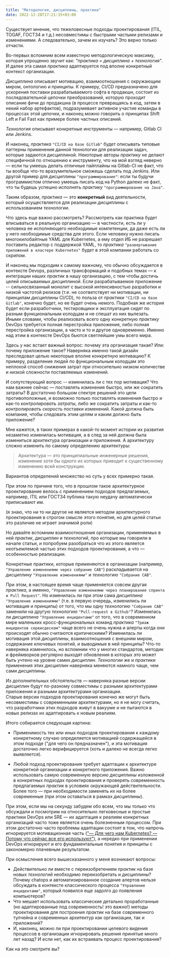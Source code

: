 ```yaml
---
title: "Методология, дисциплины, практики"
date: 2022-12-28T17:21:15+03:00
---
```


Существует мнение, что тяжеловесные подходы проектирования (ITIL, TOGAF, ГОСТ34 и т.д.) несовместимы с быстрыми частыми релизами и изменениями. А следовательно, зачем их изучать? Это верно только отчасти.  

Во-первых вспомним всем известную методологическую максиму, которая упрощенно звучит как: *"практика = дисциплина + технология"*. И далее эта самая *практика* адаптируется под вполне конкретный контекст организации.

*Дисциплина* описывает мотивацию, взаимоотношения с окружающим миром, онтологию и принципы. К примеру, CI/CD предназначено для ускорения поставки разрабатываемого софта в продакшн, состоит из последовательной цепочки преобразований, которую проходит описание фичи до продакшна (в процессе превращаясь в код, затем в некий набор артефактов), подразумевает активное участие команды в  процессах этой цепочки, и наконец можно говорить о принципах Shift Left и Fail Fast как примере более частных описаний.
  
*Технология* описывает конкретные инструменты — например, Gitlab CI или Jenkins.  

И наконец, *практика* `"CI/CD на базе Gitlab"` будет описывать типовые паттерны применения данной технологии для реализации задач, которые задаются дисциплиной. Некоторые авторы *практику* не делают специфичной по отношению к инструменту, что на мой взгляд неверно — если ты умеешь делать отличные пайплайны на Gitlab-CI не факт, что ты вообще что-то вразумительное сможешь сделать под Jenkins. Или другой пример для *дисциплины* `"программирование"`: если ты будучи программистом отлично умеешь писать код на Python далеко не факт, что ты будешь успешно исполнять *практику* `"программирование на Java"`.

Таким образом, *практика* — это **конкретный** вид деятельности, который осуществляется для реализации *дисциплины* с использованием *технологии*.

Что здесь еще важно рассмотреть? 
Рассмотреть как практика будет вписываться в реальную организацию — в частности, есть ли у человека ее исполняющего необходимые компетенции, да даже есть ли у него необходимые средства для этого. Если человеку нужно писать многокилобайтные YAML для Kubernetes, а ему отдел ИБ не разрешает поставить редактор с поддержкой YAML, то *практика* `"развертывание приложений в кластере Kubernetes"` будет в этой компании работать со скрипом.

И наконец мы подходим к самому важному, что обычно обсуждается в контексте Devops, различных трансформаций и подобных темах — к интеграции наших *практик* в нашу организацию, с тем чтобы достичь целей описываемых *дисциплиной*. Если разрабатываемое приложение -- сильносвязанный монолит с высокой интенсивностью разработки и низкой частотой релизов (т.е. не соответствует ни мотивации, ни принципам *дисциплины* CI/CD), то польза от *практики* `"CI/CD на базе Gitlab"`, конечно будет, но ее будет очень немого. Подобная же история будет если разработчики, тестировщики и эксплуатация сидят по разным функциональным колодцам и не спешат из них вылезать. Иными словами, чтобы реализовать всего одну конкретную *практику* DevOps требуется полная перестройка приложения, либо полная перестройка организации, а часто и то и другое одновременно. Именно над этим в контексте DevOps бьются светлейшие умы всего мира.

Здесь у нас встает важный вопрос: почему эта организация такая? Или: почему приложение такое? Наверняка именно такой дизайн преследовал целью некоторые вполне конкретную мотивацию? К примеру, разделение людей по функциональным колодцам это неплохой способ снижения затрат при относительно низком количестве и низкой сложности поставляемых изменений.

И сопутствующий вопрос -- изменилась ли с тех пор мотивация? Что нам важнее сейчас — поставлять изменения быстро, или же сократить затраты? В достаточно большом спектре решений это цели противоположные, и возможно только поставлять изменения быстро и как-то *контролировать затраты*, либо же сократить затраты и как-то *контролировать скорость* поставки изменений. Какой должна быть компания, чтобы следовать этим целям и каким должно быть приложение?

Мне кажется, в таких примерах в какой-то момент истории их развития незаметно изменилась мотивация, а в след за ней должна была измениться архитектура организации и приложения. А архитектуру сложно изменить по самому определению архитектуры:  
>  Архитектура — это принципиальные инженерные решения, изменение хотя бы одного их которых приводит к существенному изменению всей конструкции.

Вариантов определений множество но суть у всех примерно такая.

При этом по причине того, что в прошлом такое архитектурное проектирование велось с применением подходов предлагаемых, например, ITIL или ГОСТ34 публика такую неудачу автоматически приписывают им.

(я знаю, что ни то ни другое не является методом архитектурного проектирования в строгом смысле этого понятия, но для целей статьи это различие не играет значимой роли)

Но давайте вспомним взаимоотношения организации, применяемых в ней *практик*, *дисциплин* и *технологий*, про которые мы говорили в начале статьи, и попробуем разобраться что из этого является неотъемлемой частью этих подходов проектирования, а что — особенностью реализации.  

Конкретные практики, которые применяются в организации (например, `"Управление изменениями через собрание CAB"`) раскладывается на *дисциплину* `"Управление изменениями"` и *технологию* `"Собрание CAB"`.

При этом, в настоящее время чаще применяется совсем другая *практика*, а именно, `"Управление изменениями через планирование спринта и Pull Request"`. Но изменилась ли при этом сама *дисциплина* `"Управление изменениями"` (т.е. в первую очередь, изменились ли мотивация и принципы) от того, что мы одну *технологию* `"Собрание CAB"` заменили на другую *технологию* `"Pull-request в Github"`? Изменилась ли *дисциплина* `"Управление инцидентами"` от того, что в современном мире маленьких кросс-функциональных команд *практика* `"Триаж инцидентов сервисдеском"` чаще всего не очень нужна и алерты когда они происходят обычно считаются критическими? Изменилась ли мотивация этой *дисциплины*, взаимоотношения с внешним миром, содержание ключевых понятий, и выводимые в ней принципы? Что-то наверняка изменилось, но вспомним что у многих стандартов, методик и фреймворков регулярно выходят обновления в которых это может быть учтено на уровне самих *дисциплин*. *Технологии* же и *практики* применения этих *дисциплин* наверняка меняются намного чаще, чем сами *дисциплины*.

Из дополнительных обстоятельств — наверняка разные версии *дисциплин* будут по-разному совместимы с разными архитектурами приложения и разными архитектурами организации.  
Старые версии подходов проектирования конечно же могут быть несовместимы с современными архитектурами, но я не могу считать, что разработчики этих подходов живут в вакууме и не пытаются в новых релизах их адаптировать к новым реалиям.  
 
Итого собирается следующая картина:  
- Применимость тех или иных подходов проектирования к каждому конкретному случаю определяется мотивацией содержащейся в этом подходе ("для чего он предназначен"), и эта мотивация достаточно легко верифицируется (хоть и далеко не всегда легко выявляется).  

- Любой подход проектирования требует адаптации к архитектуре конкретной организации и конкретного приложения. Важно использовать самую современную версию *дисциплины* изложенной в конкретных подходах проектирования и проверять современность предлагаемых *практик* в условиях окружающей действительности. Более того — при необходимости заменять их на более современные (при этом оставаться в рамках *дисциплины*).  

При этом, если мы на секунду забудем обо всем, что мы только что обсуждали и посмотрим на относительно легковесные и простые практики DevOps или SRE — их адаптация к реалиям конкретных организаций часто тоже является очень болезненным процессом. При этом достаточно часто проблемы адаптации состоят в том, что напрочь игнорируется мотивационная часть (["— Для чего нам Kubernetes? — Потому что сейчас все его используют"](https://youtu.be/LeVULLqWwcg)), а нередко при применении DevOps игнорируют и его фундаментальные понятия и принципы с закономерно плачевным результатом.  

При осмысления всего вышесказанного у меня возникают вопросы:  
- Действительно ли вместе с переизобретением *практик* на базе новых *технологий* необходимо переизобретать и *дисциплины*? Почему chatops и автоматизированное создание алертов нельзя обсуждать в контексте классического процесса `"Управление инцидентами"`, который появился еще задолго до появления компьютеров?  
- Что мешает использовать классические детально проработанные (но адаптированные под современность! это важно!) методы проектирования для построения *практик* на базе современного тулчейна и современных архитектур как организации, так и приложений?  
- И, наконец, можно ли при проектировании целевого видения процессов в организации игнорировать решения принятые много лет назад? И если нет, как их встраивать процесс проектирования?

Как на это смотрите вы?
